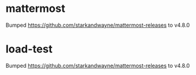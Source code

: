 
# mattermost
Bumped https://github.com/starkandwayne/mattermost-releases to v4.8.0

# load-test
Bumped https://github.com/starkandwayne/mattermost-releases to v4.8.0

